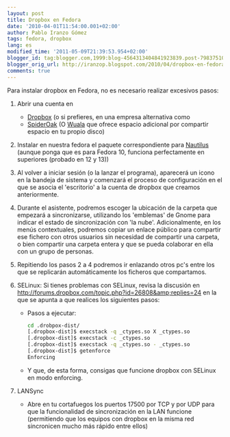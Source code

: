 ```yaml
---
layout: post
title: Dropbox en Fedora
date: '2010-04-01T11:54:00.001+02:00'
author: Pablo Iranzo Gómez
tags: fedora, dropbox
lang: es
modified_time: '2011-05-09T21:39:53.954+02:00'
blogger_id: tag:blogger.com,1999:blog-4564313404841923839.post-7983751062601820085
blogger_orig_url: http://iranzop.blogspot.com/2010/04/dropbox-en-fedora.html
comments: true
---
```

Para instalar dropbox en Fedora, no es necesario realizar excesivos pasos:

1. Abrir una cuenta en
    - [Dropbox](https://www.dropbox.com/referrals/NTM4OTM3ODI5) (o si prefieres, en una empresa alternativa como
    - [SpiderOak](https://spideroak.com/download/referral/dfba22f9764b55ab68427da014e9f0e5) (O [Wuala](http://www.wuala.com/referral/FK4KF3PFHJAF64A74KMB) que ofrece espacio adicional por compartir espacio en tu propio disco)
1. Instalar en nuestra fedora el paquete correspondiente para [Nautilus](https://www.dropbox.com/downloading?os=lnx) (aunque ponga que es para Fedora 10, funciona perfectamente en superiores (probado en 12 y 13))
1. Al volver a iniciar sesión (o la lanzar el programa), aparecerá un icono en la bandeja de sistema y comenzará el proceso de configuración en el que se asocia el 'escritorio' a la cuenta de dropbox que creamos anteriormente.
1. Durante el asistente, podremos escoger la ubicación de la carpeta que empezará a sincronizarse, utilizando los 'emblemas' de Gnome para indicar el  estado de sincronización con 'la nube'.  Adicionalmente, en los menús contextuales, podremos copiar un enlace público para compartir ese fichero con otros usuarios sin necesidad de compartir una carpeta, o bien compartir una carpeta entera y que se pueda colaborar en ella con un grupo de personas.
1. Repitiendo los pasos 2 a 4 podremos ir enlazando otros pc's entre los que se replicarán automáticamente los ficheros que compartamos.
1. SELinux: Si tienes problemas con SELinux, revisa la discusión en <http://forums.dropbox.com/topic.php?id=26808&amp;replies=24> en la que se apunta a que realices los siguientes pasos:
    - Pasos a ejecutar:

        ~~~bash
        cd .drobpox-dist/
        [.dropbox-dist]$ execstack -q _ctypes.so X _ctypes.so
        [.dropbox-dist]$ execstack -c _ctypes.so
        [.dropbox-dist]$ execstack -q _ctypes.so - _ctypes.so
        [.dropbox-dist]$ getenforce
        Enforcing
        ~~~

    - Y que, de esta forma, consigas que funcione dropbox con SELinux en modo enforcing.

1. LANSync
    - Abre en tu cortafuegos los puertos 17500 por TCP y por UDP para que la funcionalidad de sincronización en la LAN funcione (permitiendo que los equipos con dropbox en la misma red sincronicen mucho más rápido entre ellos)
